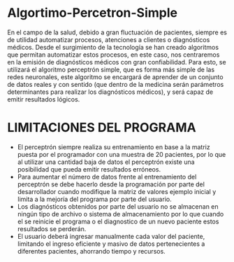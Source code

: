 # Algortimo-Percetron-Simple
En  el  campo  de  la  salud,  debido  a  gran  fluctuación  de  pacientes,  siempre  es  de  utilidad automatizar procesos, atenciones a clientes o diagnósticos médicos. Desde el surgimiento de la tecnología se han creado algoritmos que permitan automatizar estos procesos, en este caso, nos centraremos en la emisión de diagnósticos médicos con gran confiabilidad. Para esto, se utilizará el algoritmo perceptrón simple, que es forma más simple de las redes neuronales, este algoritmo se encargará de aprender de un conjunto de datos reales y con sentido (que dentro de la medicina serán parámetros determinantes para realizar los diagnósticos médicos), y será capaz de emitir resultados lógicos. 
# LIMITACIONES DEL PROGRAMA
- El  perceptrón  siempre  realiza  su  entrenamiento  en  base  a  la  matriz puesta  por  el programador con una muestra de 20 pacientes, por lo que al utilizar una cantidad baja de datos el perceptrón existe una posibilidad que pueda emitir resultados erróneos.
- Para aumentar el número de datos frente al entrenamiento del perceptrón se debe hacerlo desde la programación por parte del desarrollador cuando modifique la matriz de valores ejemplo inicial y limita a la mejoría del programa por parte del usuario.
- Los diagnósticos obtenidos por parte del usuario no se almacenan en ningún tipo de archivo o sistema de almacenamiento por lo que cuando el se reinicie el programa o el diagnostico de un nuevo paciente estos resultados se perderán.   
- El  usuario  deberá  ingresar  manualmente  cada  valor  del  paciente,  limitando  el  ingreso eficiente y  masivo de  datos  pertenecientes  a  diferentes  pacientes,  ahorrando  tiempo  y recursos.

